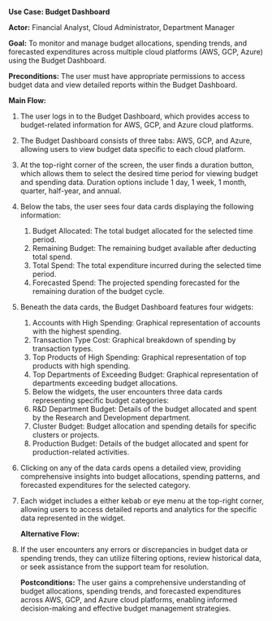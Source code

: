 
﻿**Use Case: Budget Dashboard**

**Actor:** Financial Analyst, Cloud Administrator, Department Manager

**Goal:** To monitor and manage budget allocations, spending trends, and forecasted expenditures across multiple cloud platforms (AWS, GCP, Azure) using the Budget Dashboard.

**Preconditions:** The user must have appropriate permissions to access budget data and view detailed reports within the Budget Dashboard.

**Main Flow:**

1. The user logs in to the Budget Dashboard, which provides access to budget-related information for AWS, GCP, and Azure cloud platforms.
1. The Budget Dashboard consists of three tabs: AWS, GCP, and Azure, allowing users to view budget data specific to each cloud platform.
1. At the top-right corner of the screen, the user finds a duration button, which allows them to select the desired time period for viewing budget and spending data. Duration options include 1 day, 1 week, 1 month, quarter, half-year, and annual.
1. Below the tabs, the user sees four data cards displaying the following information:
   1. Budget Allocated: The total budget allocated for the selected time period.
   1. Remaining Budget: The remaining budget available after deducting total spend.
   1. Total Spend: The total expenditure incurred during the selected time period.
   1. Forecasted Spend: The projected spending forecasted for the remaining duration of the budget cycle.
1. Beneath the data cards, the Budget Dashboard features four widgets:
   1. Accounts with High Spending: Graphical representation of accounts with the highest spending.
   1. Transaction Type Cost: Graphical breakdown of spending by transaction types.
   1. Top Products of High Spending: Graphical representation of top products with high spending.
   1. Top Departments of Exceeding Budget: Graphical representation of departments exceeding budget allocations.
   1. Below the widgets, the user encounters three data cards representing specific budget categories:
   1. R&D Department Budget: Details of the budget allocated and spent by the Research and Development department.
   1. Cluster Budget: Budget allocation and spending details for specific clusters or projects.
   1. Production Budget: Details of the budget allocated and spent for production-related activities.
1. Clicking on any of the data cards opens a detailed view, providing comprehensive insights into budget allocations, spending patterns, and forecasted expenditures for the selected category.

   
1. Each widget includes a either kebab or eye menu at the top-right corner, allowing users to access detailed reports and analytics for the specific data represented in the widget.

   **Alternative Flow:**

1. If the user encounters any errors or discrepancies in budget data or spending trends, they can utilize filtering options, review historical data, or seek assistance from the support team for resolution.

   **Postconditions:** The user gains a comprehensive understanding of budget allocations, spending trends, and forecasted expenditures across AWS, GCP, and Azure cloud platforms, enabling informed decision-making and effective budget management strategies.
















